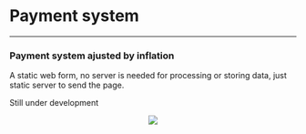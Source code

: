 # Payment system
---
### Payment system ajusted by inflation

A static web form, no server is needed for processing or storing data, just static server to send the page.

Still under development

<p align="center">
<img src="https://repository-images.githubusercontent.com/894722622/fa2f64fc-4b95-40ba-a2f9-2c9ee6a162e5">
</p>
